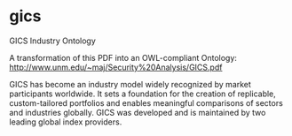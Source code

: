 # gics
GICS Industry Ontology

A transformation of this PDF into an OWL-compliant Ontology:
http://www.unm.edu/~maj/Security%20Analysis/GICS.pdf

GICS has become an industry model widely recognized by market participants worldwide. It sets a foundation for the creation of replicable, custom-tailored portfolios and enables meaningful comparisons of sectors and industries globally. GICS was developed and is maintained by two leading global index providers.
